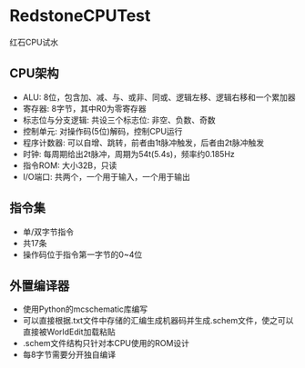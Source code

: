 # RedstoneCPUTest
红石CPU试水

## CPU架构
+ ALU: 8位，包含加、减、与、或非、同或、逻辑左移、逻辑右移和一个累加器
+ 寄存器: 8字节，其中R0为零寄存器
+ 标志位与分支逻辑: 共设三个标志位: 非空、负数、奇数
+ 控制单元: 对操作码(5位)解码，控制CPU运行
+ 程序计数器: 可以自增、跳转，前者由1t脉冲触发，后者由2t脉冲触发
+ 时钟: 每周期给出2t脉冲，周期为54t(5.4s)，频率约0.185Hz
+ 指令ROM: 大小32B，只读
+ I/O端口: 共两个，一个用于输入，一个用于输出

## 指令集
+ 单/双字节指令
+ 共17条
+ 操作码位于指令第一字节的0~4位

## 外置编译器
+ 使用Python的mcschematic库编写
+ 可以直接根据.txt文件中存储的汇编生成机器码并生成.schem文件，使之可以直接被WorldEdit加载粘贴
+ .schem文件结构只针对本CPU使用的ROM设计
+ 每8字节需要分开独自编译
